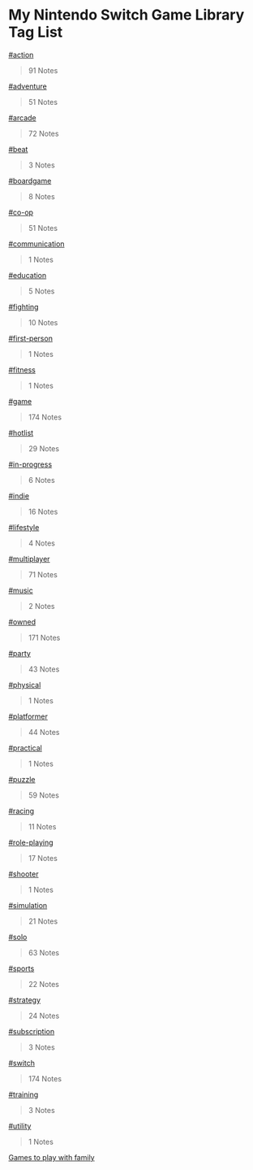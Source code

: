 # My Nintendo Switch Game Library Tag List

[#action](./action.html)
> 91 Notes

[#adventure](./adventure.html)
> 51 Notes

[#arcade](./arcade.html)
> 72 Notes

[#beat](./beat.html)
> 3 Notes

[#boardgame](./boardgame.html)
> 8 Notes

[#co-op](./co-op.html)
> 51 Notes

[#communication](./communication.html)
> 1 Notes

[#education](./education.html)
> 5 Notes

[#fighting](./fighting.html)
> 10 Notes

[#first-person](./first-person.html)
> 1 Notes

[#fitness](./fitness.html)
> 1 Notes

[#game](./game.html)
> 174 Notes

[#hotlist](./hotlist.html)
> 29 Notes

[#in-progress](./in-progress.html)
> 6 Notes

[#indie](./indie.html)
> 16 Notes

[#lifestyle](./lifestyle.html)
> 4 Notes

[#multiplayer](./multiplayer.html)
> 71 Notes

[#music](./music.html)
> 2 Notes

[#owned](./owned.html)
> 171 Notes

[#party](./party.html)
> 43 Notes

[#physical](./physical.html)
> 1 Notes

[#platformer](./platformer.html)
> 44 Notes

[#practical](./practical.html)
> 1 Notes

[#puzzle](./puzzle.html)
> 59 Notes

[#racing](./racing.html)
> 11 Notes

[#role-playing](./role-playing.html)
> 17 Notes

[#shooter](./shooter.html)
> 1 Notes

[#simulation](./simulation.html)
> 21 Notes

[#solo](./solo.html)
> 63 Notes

[#sports](./sports.html)
> 22 Notes

[#strategy](./strategy.html)
> 24 Notes

[#subscription](./subscription.html)
> 3 Notes

[#switch](./switch.html)
> 174 Notes

[#training](./training.html)
> 3 Notes

[#utility](./utility.html)
> 1 Notes

[Games to play with family](./Games_to_play_with_family.html)